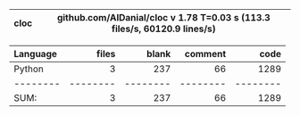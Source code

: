 cloc|github.com/AlDanial/cloc v 1.78  T=0.03 s (113.3 files/s, 60120.9 lines/s)
--- | ---

Language|files|blank|comment|code
:-------|-------:|-------:|-------:|-------:
Python|3|237|66|1289
--------|--------|--------|--------|--------
SUM:|3|237|66|1289
